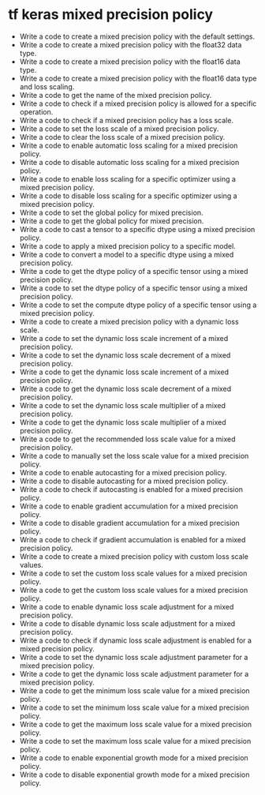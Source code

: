 # tf keras mixed precision policy

- Write a code to create a mixed precision policy with the default settings.
- Write a code to create a mixed precision policy with the float32 data type.
- Write a code to create a mixed precision policy with the float16 data type.
- Write a code to create a mixed precision policy with the float16 data type and loss scaling.
- Write a code to get the name of the mixed precision policy.
- Write a code to check if a mixed precision policy is allowed for a specific operation.
- Write a code to check if a mixed precision policy has a loss scale.
- Write a code to set the loss scale of a mixed precision policy.
- Write a code to clear the loss scale of a mixed precision policy.
- Write a code to enable automatic loss scaling for a mixed precision policy.
- Write a code to disable automatic loss scaling for a mixed precision policy.
- Write a code to enable loss scaling for a specific optimizer using a mixed precision policy.
- Write a code to disable loss scaling for a specific optimizer using a mixed precision policy.
- Write a code to set the global policy for mixed precision.
- Write a code to get the global policy for mixed precision.
- Write a code to cast a tensor to a specific dtype using a mixed precision policy.
- Write a code to apply a mixed precision policy to a specific model.
- Write a code to convert a model to a specific dtype using a mixed precision policy.
- Write a code to get the dtype policy of a specific tensor using a mixed precision policy.
- Write a code to set the dtype policy of a specific tensor using a mixed precision policy.
- Write a code to set the compute dtype policy of a specific tensor using a mixed precision policy.
- Write a code to create a mixed precision policy with a dynamic loss scale.
- Write a code to set the dynamic loss scale increment of a mixed precision policy.
- Write a code to set the dynamic loss scale decrement of a mixed precision policy.
- Write a code to get the dynamic loss scale increment of a mixed precision policy.
- Write a code to get the dynamic loss scale decrement of a mixed precision policy.
- Write a code to set the dynamic loss scale multiplier of a mixed precision policy.
- Write a code to get the dynamic loss scale multiplier of a mixed precision policy.
- Write a code to get the recommended loss scale value for a mixed precision policy.
- Write a code to manually set the loss scale value for a mixed precision policy.
- Write a code to enable autocasting for a mixed precision policy.
- Write a code to disable autocasting for a mixed precision policy.
- Write a code to check if autocasting is enabled for a mixed precision policy.
- Write a code to enable gradient accumulation for a mixed precision policy.
- Write a code to disable gradient accumulation for a mixed precision policy.
- Write a code to check if gradient accumulation is enabled for a mixed precision policy.
- Write a code to create a mixed precision policy with custom loss scale values.
- Write a code to set the custom loss scale values for a mixed precision policy.
- Write a code to get the custom loss scale values for a mixed precision policy.
- Write a code to enable dynamic loss scale adjustment for a mixed precision policy.
- Write a code to disable dynamic loss scale adjustment for a mixed precision policy.
- Write a code to check if dynamic loss scale adjustment is enabled for a mixed precision policy.
- Write a code to set the dynamic loss scale adjustment parameter for a mixed precision policy.
- Write a code to get the dynamic loss scale adjustment parameter for a mixed precision policy.
- Write a code to get the minimum loss scale value for a mixed precision policy.
- Write a code to set the minimum loss scale value for a mixed precision policy.
- Write a code to get the maximum loss scale value for a mixed precision policy.
- Write a code to set the maximum loss scale value for a mixed precision policy.
- Write a code to enable exponential growth mode for a mixed precision policy.
- Write a code to disable exponential growth mode for a mixed precision policy.